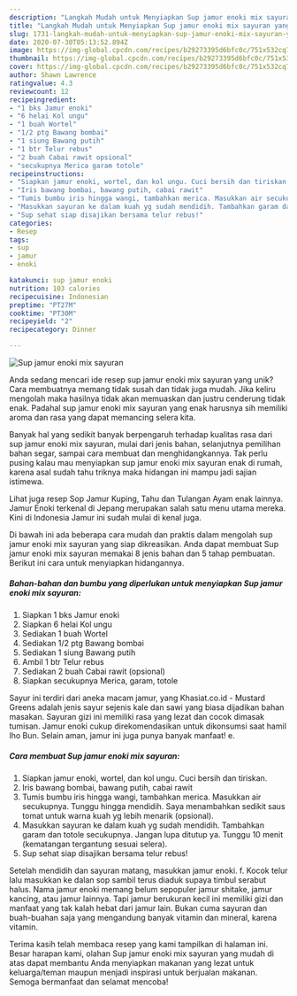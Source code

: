 ```yaml
---
description: "Langkah Mudah untuk Menyiapkan Sup jamur enoki mix sayuran yang Enak"
title: "Langkah Mudah untuk Menyiapkan Sup jamur enoki mix sayuran yang Enak"
slug: 1731-langkah-mudah-untuk-menyiapkan-sup-jamur-enoki-mix-sayuran-yang-enak
date: 2020-07-30T05:13:52.894Z
image: https://img-global.cpcdn.com/recipes/b29273395d6bfc0c/751x532cq70/sup-jamur-enoki-mix-sayuran-foto-resep-utama.jpg
thumbnail: https://img-global.cpcdn.com/recipes/b29273395d6bfc0c/751x532cq70/sup-jamur-enoki-mix-sayuran-foto-resep-utama.jpg
cover: https://img-global.cpcdn.com/recipes/b29273395d6bfc0c/751x532cq70/sup-jamur-enoki-mix-sayuran-foto-resep-utama.jpg
author: Shawn Lawrence
ratingvalue: 4.3
reviewcount: 12
recipeingredient:
- "1 bks Jamur enoki"
- "6 helai Kol ungu"
- "1 buah Wortel"
- "1/2 ptg Bawang bombai"
- "1 siung Bawang putih"
- "1 btr Telur rebus"
- "2 buah Cabai rawit opsional"
- "secukupnya Merica garam totole"
recipeinstructions:
- "Siapkan jamur enoki, wortel, dan kol ungu. Cuci bersih dan tiriskan."
- "Iris bawang bombai, bawang putih, cabai rawit"
- "Tumis bumbu iris hingga wangi, tambahkan merica. Masukkan air secukupnya. Tunggu hingga mendidih. Saya menambahkan sedikit saus tomat untuk warna kuah yg lebih menarik (opsional)."
- "Masukkan sayuran ke dalam kuah yg sudah mendidih. Tambahkan garam dan totole secukupnya. Jangan lupa ditutup ya. Tunggu 10 menit (kematangan tergantung sesuai selera)."
- "Sup sehat siap disajikan bersama telur rebus!"
categories:
- Resep
tags:
- sup
- jamur
- enoki

katakunci: sup jamur enoki 
nutrition: 103 calories
recipecuisine: Indonesian
preptime: "PT27M"
cooktime: "PT30M"
recipeyield: "2"
recipecategory: Dinner

---
```



![Sup jamur enoki mix sayuran](https://img-global.cpcdn.com/recipes/b29273395d6bfc0c/751x532cq70/sup-jamur-enoki-mix-sayuran-foto-resep-utama.jpg)

Anda sedang mencari ide resep sup jamur enoki mix sayuran yang unik? Cara membuatnya memang tidak susah dan tidak juga mudah. Jika keliru mengolah maka hasilnya tidak akan memuaskan dan justru cenderung tidak enak. Padahal sup jamur enoki mix sayuran yang enak harusnya sih memiliki aroma dan rasa yang dapat memancing selera kita.

Banyak hal yang sedikit banyak berpengaruh terhadap kualitas rasa dari sup jamur enoki mix sayuran, mulai dari jenis bahan, selanjutnya pemilihan bahan segar, sampai cara membuat dan menghidangkannya. Tak perlu pusing kalau mau menyiapkan sup jamur enoki mix sayuran enak di rumah, karena asal sudah tahu triknya maka hidangan ini mampu jadi sajian istimewa.

Lihat juga resep Sop Jamur Kuping, Tahu dan Tulangan Ayam enak lainnya. Jamur Enoki terkenal di Jepang merupakan salah satu menu utama mereka. Kini di Indonesia Jamur ini sudah mulai di kenal juga.


Di bawah ini ada beberapa cara mudah dan praktis dalam mengolah sup jamur enoki mix sayuran yang siap dikreasikan. Anda dapat membuat Sup jamur enoki mix sayuran memakai 8 jenis bahan dan 5 tahap pembuatan. Berikut ini cara untuk menyiapkan hidangannya.

<!--inarticleads1-->

##### Bahan-bahan dan bumbu yang diperlukan untuk menyiapkan Sup jamur enoki mix sayuran:

1. Siapkan 1 bks Jamur enoki
1. Siapkan 6 helai Kol ungu
1. Sediakan 1 buah Wortel
1. Sediakan 1/2 ptg Bawang bombai
1. Sediakan 1 siung Bawang putih
1. Ambil 1 btr Telur rebus
1. Sediakan 2 buah Cabai rawit (opsional)
1. Siapkan secukupnya Merica, garam, totole


Sayur ini terdiri dari aneka macam jamur, yang Khasiat.co.id - Mustard Greens adalah jenis sayur sejenis kale dan sawi yang biasa dijadikan bahan masakan. Sayuran gizi ini memiliki rasa yang lezat dan cocok dimasak tumisan. Jamur enoki cukup direkomendasikan untuk dikonsumsi saat hamil lho Bun. Selain aman, jamur ini juga punya banyak manfaat! e. 

<!--inarticleads2-->

##### Cara membuat Sup jamur enoki mix sayuran:

1. Siapkan jamur enoki, wortel, dan kol ungu. Cuci bersih dan tiriskan.
1. Iris bawang bombai, bawang putih, cabai rawit
1. Tumis bumbu iris hingga wangi, tambahkan merica. Masukkan air secukupnya. Tunggu hingga mendidih. Saya menambahkan sedikit saus tomat untuk warna kuah yg lebih menarik (opsional).
1. Masukkan sayuran ke dalam kuah yg sudah mendidih. Tambahkan garam dan totole secukupnya. Jangan lupa ditutup ya. Tunggu 10 menit (kematangan tergantung sesuai selera).
1. Sup sehat siap disajikan bersama telur rebus!


Setelah mendidih dan sayuran matang, masukkan jamur enoki. f. Kocok telur lalu masukkan ke dalan sop sambil terus diaduk supaya timbul serabut halus. Nama jamur enoki memang belum sepopuler jamur shitake, jamur kancing, atau jamur lainnya. Tapi jamur berukuran kecil ini memiliki gizi dan manfaat yang tak kalah hebat dari jamur lain. Bukan cuma sayuran dan buah-buahan saja yang mengandung banyak vitamin dan mineral, karena vitamin. 

Terima kasih telah membaca resep yang kami tampilkan di halaman ini. Besar harapan kami, olahan Sup jamur enoki mix sayuran yang mudah di atas dapat membantu Anda menyiapkan makanan yang lezat untuk keluarga/teman maupun menjadi inspirasi untuk berjualan makanan. Semoga bermanfaat dan selamat mencoba!
